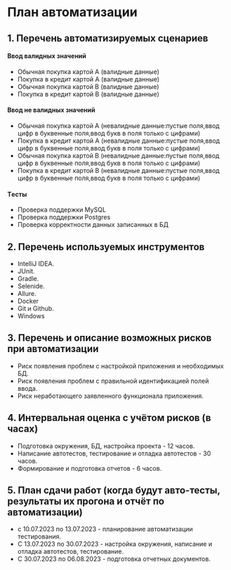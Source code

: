 # План автоматизации
## 1. Перечень автоматизируемых сценариев
   #### Ввод валидных значений
   - Обычная покупка картой А (валидные данные)
   - Покупка в кредит картой А (валидные данные)
   - Обычная покупка картой B (валидные данные)
   - Покупка в кредит картой B (валидные данные)
   #### Ввод не валидных значений
   - Обычная покупка картой А (невалидные данные:пустые поля,ввод цифр в буквенные поля,ввод букв в поля только с цифрами)
   - Покупка в кредит картой А (невалидные данные:пустые поля,ввод цифр в буквенные поля,ввод букв в поля только с цифрами)
   - Обычная покупка картой B (невалидные данные:пустые поля,ввод цифр в буквенные поля,ввод букв в поля только с цифрами)
   - Покупка в кредит картой B (невалидные данные:пустые поля,ввод цифр в буквенные поля,ввод букв в поля только с цифрами) 
   #### Tесты
   - Проверка поддержки MySQL
   - Проверка поддержки Postgres
   - Проверка корректности данных записанных в БД
## 2. Перечень используемых инструментов  

   * IntelliJ IDEA.
   * JUnit. 
   * Gradle.
   * Selenide. 
   * Allure. 
   * Docker
   * Git и Github.
   * Windows
 
## 3. Перечень и описание возможных рисков при автоматизации
 
* Риск появления проблем с настройкой приложения и необходимых БД.
* Риск появления проблем с правильной идентификацией полей ввода. 
* Риск неработающего заявленного функционала приложения.

## 4. Интервальная оценка с учётом рисков (в часах)
* Подготовка окружения, БД, настройка проекта - 12 часов.
* Написание автотестов, тестирование и отладка автотестов -  30 часов.
* Формирование и подготовка отчетов - 6 часов. 
 
## 5. План сдачи работ (когда будут авто-тесты, результаты их прогона и отчёт по автоматизации)
* с 10.07.2023 по 13.07.2023 - планирование автоматизации тестирования.
* С 13.07.2023 по 30.07.2023 - настройка окружения, написание и отладка автотестов, тестирование.
* C 30.07.2023 по 06.08.2023 - подготовка отчетных документов.
